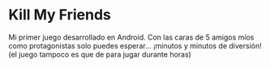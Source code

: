 # Kill My Friends
Mi primer juego desarrollado en Android. Con las caras de 5 amigos míos como protagonistas solo puedes esperar... ¡minutos y minutos de diversión! (el juego tampoco es que de para jugar durante horas)
